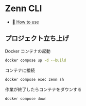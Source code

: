 # Zenn CLI

* [📘 How to use](https://zenn.dev/zenn/articles/zenn-cli-guide)

## プロジェクト立ち上げ
Docker コンテナの起動
```sh
docker compose up -d --build
```

コンテナに接続
```sh
docker compose exec zenn sh
```

作業が終了したらコンテナをダウンする
```sh
docker compose down
```